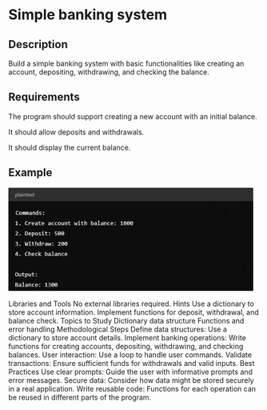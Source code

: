 # Simple banking system

## Description
Build a simple banking system with basic functionalities like creating an account, depositing, withdrawing, and checking the balance.

## Requirements
The program should support creating a new account with an initial balance.

It should allow deposits and withdrawals.

It should display the current balance.

## Example

![Example](./rsc/captura1.JPG)
        
Libraries and Tools
No external libraries required.
Hints
Use a dictionary to store account information.
Implement functions for deposit, withdrawal, and balance check.
Topics to Study
Dictionary data structure
Functions and error handling
Methodological Steps
Define data structures: Use a dictionary to store account details.
Implement banking operations: Write functions for creating accounts, depositing, withdrawing, and checking balances.
User interaction: Use a loop to handle user commands.
Validate transactions: Ensure sufficient funds for withdrawals and valid inputs.
Best Practices
Use clear prompts: Guide the user with informative prompts and error messages.
Secure data: Consider how data might be stored securely in a real application.
Write reusable code: Functions for each operation can be reused in different parts of the program.

